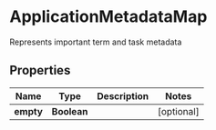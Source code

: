 

# ApplicationMetadataMap

Represents important term and task metadata

## Properties

| Name | Type | Description | Notes |
|------------ | ------------- | ------------- | -------------|
|**empty** | **Boolean** |  |  [optional] |



